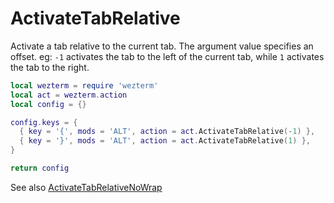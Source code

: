 # ActivateTabRelative

Activate a tab relative to the current tab.  The argument value specifies an
offset. eg: `-1` activates the tab to the left of the current tab, while `1`
activates the tab to the right.

```lua
local wezterm = require 'wezterm'
local act = wezterm.action
local config = {}

config.keys = {
  { key = '{', mods = 'ALT', action = act.ActivateTabRelative(-1) },
  { key = '}', mods = 'ALT', action = act.ActivateTabRelative(1) },
}

return config
```

See also [ActivateTabRelativeNoWrap](ActivateTabRelativeNoWrap.md)


